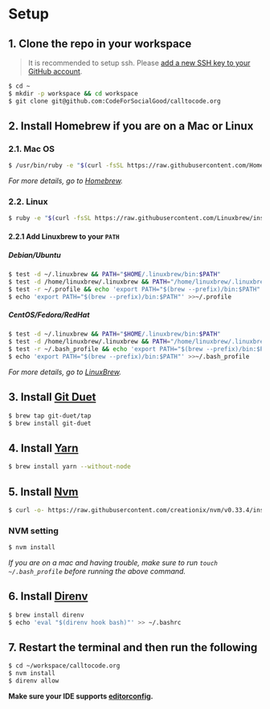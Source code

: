 # Setup

## 1. Clone the repo in your workspace
> It is recommended to setup ssh. Please [add a new SSH key to your GitHub account](https://help.github.com/articles/adding-a-new-ssh-key-to-your-github-account/).

```bash
$ cd ~
$ mkdir -p workspace && cd workspace
$ git clone git@github.com:CodeForSocialGood/calltocode.org
```

## 2. Install Homebrew if you are on a Mac or Linux

### 2.1. Mac OS
```bash
$ /usr/bin/ruby -e "$(curl -fsSL https://raw.githubusercontent.com/Homebrew/install/master/install)"
```
*For more details, go to [Homebrew](https://brew.sh/).*

### 2.2. Linux
```bash
$ ruby -e "$(curl -fsSL https://raw.githubusercontent.com/Linuxbrew/install/master/install)"
```
#### 2.2.1 Add Linuxbrew to your `PATH`
##### Debian/Ubuntu
```bash
$ test -d ~/.linuxbrew && PATH="$HOME/.linuxbrew/bin:$PATH"
$ test -d /home/linuxbrew/.linuxbrew && PATH="/home/linuxbrew/.linuxbrew/bin:$PATH"
$ test -r ~/.profile && echo 'export PATH="$(brew --prefix)/bin:$PATH"' >>~/.profile
$ echo 'export PATH="$(brew --prefix)/bin:$PATH"' >>~/.profile
```

##### CentOS/Fedora/RedHat
```bash
$ test -d ~/.linuxbrew && PATH="$HOME/.linuxbrew/bin:$PATH"
$ test -d /home/linuxbrew/.linuxbrew && PATH="/home/linuxbrew/.linuxbrew/bin:$PATH"
$ test -r ~/.bash_profile && echo 'export PATH="$(brew --prefix)/bin:$PATH"' >>~/.bash_profile
$ echo 'export PATH="$(brew --prefix)/bin:$PATH"' >>~/.bash_profile
```
*For more details, go to [LinuxBrew](http://linuxbrew.sh/).*

## 3. Install [Git Duet](https://github.com/git-duet/git-duet/#installation)
```bash
$ brew tap git-duet/tap
$ brew install git-duet
```

## 4. Install [Yarn](https://yarnpkg.com/lang/en/docs/install/#windows-tab)
```bash
$ brew install yarn --without-node
```

## 5. Install [Nvm](https://github.com/creationix/nvm#installation)
```bash
$ curl -o- https://raw.githubusercontent.com/creationix/nvm/v0.33.4/install.sh | bash
```

### NVM setting
```bash
$ nvm install
```
*If you are on a mac and having trouble, make sure to run `touch ~/.bash_profile` before running the above command.*

## 6. Install [Direnv](https://github.com/direnv/direnv#install)
```bash
$ brew install direnv
$ echo 'eval "$(direnv hook bash)"' >> ~/.bashrc
```

## 7. Restart the terminal and then run the following
```bash
$ cd ~/workspace/calltocode.org
$ nvm install
$ direnv allow
```

**Make sure your IDE supports [editorconfig](http://editorconfig.org/).**